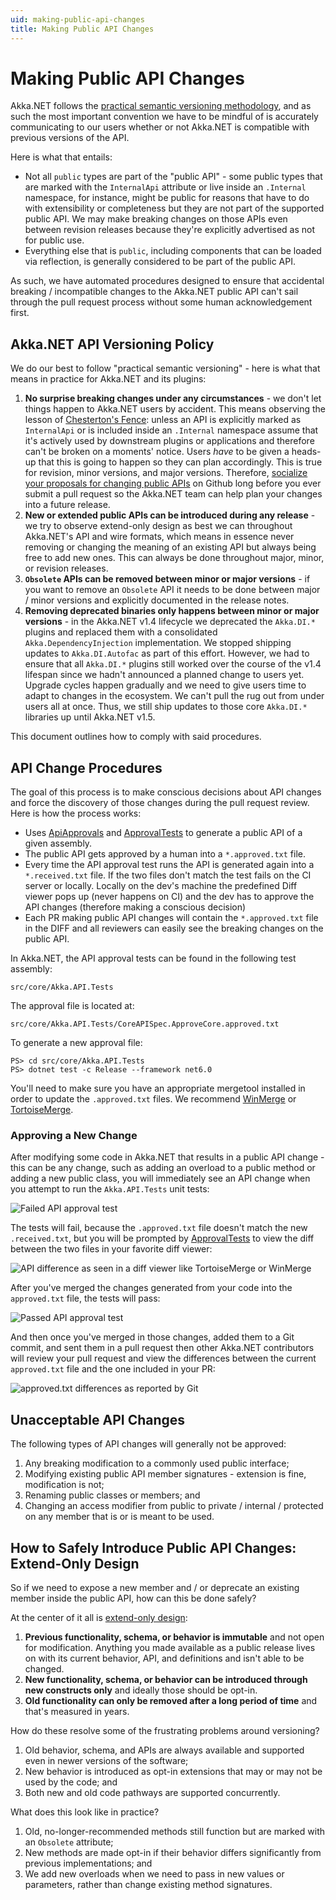 ```yaml
---
uid: making-public-api-changes
title: Making Public API Changes
---
```


# Making Public API Changes

Akka.NET follows the [practical semantic versioning methodology](https://aaronstannard.com/oss-semver/), and as such the most important convention we have to be mindful of is accurately communicating to our users whether or not Akka.NET is compatible with previous versions of the API.

Here is what that entails:

* Not all `public` types are part of the "public API" - some public types that are marked with the `InternalApi` attribute or live inside an `.Internal` namespace, for instance, might be public for reasons that have to do with extensibility or completeness but they are not part of the supported public API. We may make breaking changes on those APIs even between revision releases because they're explicitly advertised as not for public use.
* Everything else that is `public`, including components that can be loaded via reflection, is generally considered to be part of the public API.

As such, we have automated procedures designed to ensure that accidental breaking / incompatible changes to the Akka.NET public API can't sail through the pull request process without some human acknowledgement first.

## Akka.NET API Versioning Policy

We do our best to follow "practical semantic versioning" - here is what that means in practice for Akka.NET and its plugins:

1. **No surprise breaking changes under any circumstances** - we don't let things happen to Akka.NET users by accident. This means observing the lesson of [Chesterton's Fence](https://fs.blog/chestertons-fence/): unless an API is explicitly marked as `InternalApi` or is included inside an `.Internal` namespace assume that it's actively used by downstream plugins or applications and therefore can't be broken on a moments' notice. Users _have_ to be given a heads-up that this is going to happen so they can plan accordingly. This is true for revision, minor versions, and major versions. Therefore, [socialize your proposals for changing public APIs](https://petabridge.com/blog/use-github-professionally/) on Github long before you ever submit a pull request so the Akka.NET team can help plan your changes into a future release.
2. **New or extended public APIs can be introduced during any release** - we try to observe extend-only design as best we can throughout Akka.NET's API and wire formats, which means in essence never removing or changing the meaning of an existing API but always being free to add new ones. This can always be done throughout major, minor, or revision releases.
3. **`Obsolete` APIs can be removed between minor or major versions** - if you want to remove an `Obsolete` API it needs to be done between major / minor versions and explicitly documented in the release notes.
4. **Removing deprecated binaries only happens between minor or major versions** - in the Akka.NET v1.4 lifecycle we deprecated the `Akka.DI.*` plugins and replaced them with a consolidated `Akka.DependencyInjection` implementation. We stopped shipping updates to `Akka.DI.Autofac` as part of this effort. However, we had to ensure that all `Akka.DI.*` plugins still worked over the course of the v1.4 lifespan since we hadn't announced a planned change to users yet. Upgrade cycles happen gradually and we need to give users time to adapt to changes in the ecosystem. We can't pull the rug out from under users all at once. Thus, we still ship updates to those core `Akka.DI.*` libraries up until Akka.NET v1.5.

This document outlines how to comply with said procedures.

## API Change Procedures

The goal of this process is to make conscious decisions about API changes and force the discovery of those changes during the pull request review. Here is how the process works:

* Uses [ApiApprovals](http://jake.ginnivan.net/apiapprover/) and [ApprovalTests](https://github.com/approvals/ApprovalTests.Net) to generate a public API of a given assembly.
* The public API gets approved by a human into a `*.approved.txt` file.
* Every time the API approval test runs the API is generated again into a `*.received.txt` file. If the two files don't match the test fails on the CI server or locally. Locally on the dev's machine the predefined Diff viewer pops up (never happens on CI) and the dev has to approve the API changes (therefore making a conscious decision)
* Each PR making public API changes will contain the `*.approved.txt` file in the DIFF and all reviewers can easily see the breaking changes on the public API.

In Akka.NET, the API approval tests can be found in the following test assembly:

    src/core/Akka.API.Tests

The approval file is located at:

    src/core/Akka.API.Tests/CoreAPISpec.ApproveCore.approved.txt

To generate a new approval file:

```shell
PS> cd src/core/Akka.API.Tests
PS> dotnet test -c Release --framework net6.0
```

You'll need to make sure you have an appropriate mergetool installed in order to update the `.approved.txt` files. We recommend [WinMerge](https://winmerge.org/) or [TortoiseMerge](https://tortoisesvn.net/TortoiseMerge.html).

### Approving a New Change

After modifying some code in Akka.NET that results in a public API change - this can be any change, such as adding an overload to a public method or adding a new public class, you will immediately see an API change when you attempt to run the `Akka.API.Tests` unit tests:

![Failed API approval test](~/images/api-diff-fail.png)

The tests will fail, because the `.approved.txt` file doesn't match the new `.received.txt`, but you will be prompted by [ApprovalTests](https://github.com/approvals/ApprovalTests.Net) to view the diff between the two files in your favorite diff viewer:

![API difference as seen in a diff viewer like TortoiseMerge or WinMerge](~/images/api-diff-viewer.png)

After you've merged the changes generated from your code into the `approved.txt` file, the tests will pass:

![Passed API approval test](~/images/api-diff-approve.png)

And then once you've merged in those changes, added them to a Git commit, and sent them in a pull request then other Akka.NET contributors will review your pull request and view the differences between the current `approved.txt` file and the one included in your PR:

![approved.txt differences as reported by Git](~/images/diff-results.png)

## Unacceptable API Changes

The following types of API changes will generally not be approved:

1. Any breaking modification to a commonly used public interface;
2. Modifying existing public API member signatures - extension is fine, modification is not;
3. Renaming public classes or members; and
4. Changing an access modifier from public to private / internal / protected on any member that is or is meant to be used.

## How to Safely Introduce Public API Changes: Extend-Only Design

So if we need to expose a new member and / or deprecate an existing member inside the public API, how can this be done safely?

At the center of it all is [extend-only design](https://aaronstannard.com/extend-only-design/):

1. **Previous functionality, schema, or behavior is immutable** and not open for modification. Anything you made available as a public release lives on with its current behavior, API, and definitions and isn't able to be changed.
2. **New functionality, schema, or behavior can be introduced through new constructs only** and ideally those should be opt-in.
3. **Old functionality can only be removed after a long period of time** and that's measured in years.

How do these resolve some of the frustrating problems around versioning?

1. Old behavior, schema, and APIs are always available and supported even in newer versions of the software;
2. New behavior is introduced as opt-in extensions that may or may not be used by the code; and
3. Both new and old code pathways are supported concurrently.

What does this look like in practice?

1. Old, no-longer-recommended methods still function but are marked with an `Obsolete` attribute;
2. New methods are made opt-in if their behavior differs significantly from previous implementations; and
3. We add new overloads when we need to pass in new values or parameters, rather than change existing method signatures.
